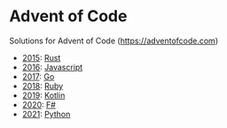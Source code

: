 # Advent of Code

Solutions for Advent of Code (https://adventofcode.com)

- [2015](../../tree/main/2015): [Rust](https://www.rust-lang.org/)
- [2016](../../tree/main/2015): [Javascript](https://nodejs.org/)
- [2017](../../tree/main/2017): [Go](https://golang.org/)
- [2018](../../tree/main/2018): [Ruby](https://www.ruby-lang.org/)
- [2019](../../tree/main/2019): [Kotlin](https://kotlinlang.org/)
- [2020](../../tree/main/2020): [F#](https://fsharp.org/)
- [2021](../../tree/main/2021): [Python](https://python.org/)
